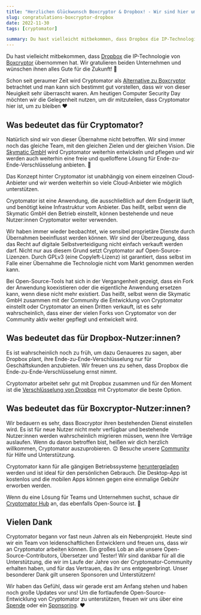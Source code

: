 ```yaml
---
title: "Herzlichen Glückwunsch Boxcryptor & Dropbox! - Wir sind hier um zu bleiben"
slug: congratulations-boxcryptor-dropbox
date: 2022-11-30
tags: [cryptomator]

summary: Du hast vielleicht mitbekommen, dass Dropbox die IP-Technologie von Boxcryptor übernommen hat. Wir gratulieren beiden Unternehmen und wünschen ihnen alles Gute für die Zukunft!
---
```

Du hast vielleicht mitbekommen, dass [Dropbox](https://blog.dropbox.com/topics/company/dropbox-to-acquire-boxcryptor-assets-bring-end-to-end-encryption-to-business-users) die IP-Technologie von [Boxcryptor](https://www.boxcryptor.com/de/blog/post/new-chapter-with-dropbox/) übernommen hat. Wir gratulieren beiden Unternehmen und wünschen ihnen alles Gute für die Zukunft! :tada:

Schon seit geraumer Zeit wird Cryptomator als [Alternative zu Boxcryptor](/de/boxcryptor-alternative/) betrachtet und man kann sich bestimmt gut vorstellen, dass wir von dieser Neuigkeit sehr überrascht waren. Am heutigen Computer Security Day möchten wir die Gelegenheit nutzen, um dir mitzuteilen, dass Cryptomator hier ist, um zu bleiben :heart:

## Was bedeutet das für Cryptomator?

Natürlich sind wir von dieser Übernahme nicht betroffen. Wir sind immer noch das gleiche Team, mit den gleichen Zielen und der gleichen Vision. Die [Skymatic GmbH](https://skymatic.de/) wird Cryptomator weiterhin entwickeln und pflegen und wir werden auch weiterhin eine freie und quelloffene Lösung für Ende-zu-Ende-Verschlüsselung anbieten. :rocket:

Das Konzept hinter Cryptomator ist unabhängig von einem einzelnen Cloud-Anbieter und wir werden weiterhin so viele Cloud-Anbieter wie möglich unterstützen.

Cryptomator ist eine Anwendung, die ausschließlich auf dem Endgerät läuft, und benötigt keine Infrastruktur vom Anbieter. Das heißt, selbst wenn die Skymatic GmbH den Betrieb einstellt, können bestehende und neue Nutzer:innen Cryptomator weiter verwenden.

Wir haben immer wieder beobachtet, wie sensibel proprietäre Dienste durch Übernahmen beeinflusst werden können. Wir sind der Überzeugung, dass das Recht auf digitale Selbstverteidigung nicht einfach verkauft werden darf. Nicht nur aus diesem Grund setzt Cryptomator auf Open-Source-Lizenzen. Durch GPLv3 (eine Copyleft-Lizenz) ist garantiert, dass selbst im Falle einer Übernahme die Technologie nicht vom Markt genommen werden kann.

Bei Open-Source-Tools hat sich in der Vergangenheit gezeigt, dass ein Fork der Anwendung koexistieren oder die eigentliche Anwendung ersetzen kann, wenn diese nicht mehr existiert. Das heißt, selbst wenn die Skymatic GmbH zusammen mit der Community die Entwicklung von Cryptomator einstellt oder Cryptomator an einen Dritten verkauft, ist es sehr wahrscheinlich, dass einer der vielen Forks von Cryptomator von der Community aktiv weiter gepflegt und entwickelt wird.

## Was bedeutet das für Dropbox-Nutzer:innen?

Es ist wahrscheinlich noch zu früh, um dazu Genaueres zu sagen, aber Dropbox plant, ihre Ende-zu-Ende-Verschlüsselung nur für Geschäftskunden anzubieten. Wir freuen uns zu sehen, dass Dropbox die Ende-zu-Ende-Verschlüsselung ernst nimmt.

Cryptomator arbeitet sehr gut mit Dropbox zusammen und für den Moment ist die [Verschlüsselung von Dropbox](/de/encrypt-dropbox/) mit Cryptomator die beste Option.

## Was bedeutet das für Boxcryptor-Nutzer:innen?

Wir bedauern es sehr, dass Boxcryptor ihren bestehenden Dienst einstellen wird. Es ist für neue Nutzer nicht mehr verfügbar und bestehende Nutzer:innen werden wahrscheinlich migrieren müssen, wenn ihre Verträge auslaufen. Wenn du davon betroffen bist, heißen wir dich herzlich willkommen, Cryptomator auszuprobieren. :wink: Besuche unsere [Community](https://community.cryptomator.org/) für Hilfe und Unterstützung.

Cryptomator kann für alle gängigen Betriebssysteme [heruntergeladen](/de/downloads/) werden und ist ideal für den persönlichen Gebrauch. Die Desktop-App ist kostenlos und die mobilen Apps können gegen eine einmalige Gebühr erworben werden.

Wenn du eine Lösung für Teams und Unternehmen suchst, schaue dir [Cryptomator Hub](/de/hub/) an, das ebenfalls Open-Source ist. :tada:

## Vielen Dank

Cryptomator begann vor fast neun Jahren als ein Nebenprojekt. Heute sind wir ein Team von leidenschaftlichen Entwicklern und freuen uns, dass wir an Cryptomator arbeiten können. Ein großes Lob an alle unsere Open-Source-Contributors, Übersetzer und Tester! Wir sind dankbar für all die Unterstützung, die wir im Laufe der Jahre von der Cryptomator-Community erhalten haben, und für das Vertrauen, das ihr uns entgegenbringt. Unser besonderer Dank gilt unseren Sponsoren und Unterstützern!

Wir haben das Gefühl, dass wir gerade erst am Anfang stehen und haben noch große Updates vor uns! Um die fortlaufende Open-Source-Entwicklung von Cryptomator zu unterstützen, freuen wir uns über eine [Spende](/de/donate/) oder ein [Sponsoring](/de/sponsors/). :heart:
